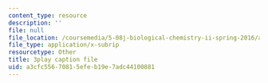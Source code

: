 ```yaml
---
content_type: resource
description: ''
file: null
file_location: /coursemedia/5-08j-biological-chemistry-ii-spring-2016/a3cfc55670815efeb19e7adc44100881_EHtOYlvWE6k.vtt
file_type: application/x-subrip
resourcetype: Other
title: 3play caption file
uid: a3cfc556-7081-5efe-b19e-7adc44100881
---
```


